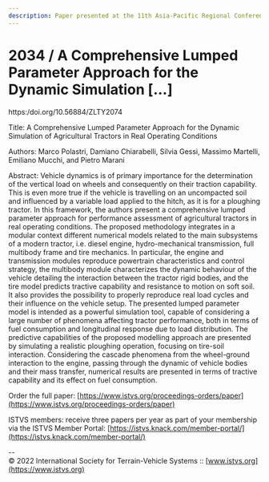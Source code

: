 ```yaml
---
description: Paper presented at the 11th Asia-Pacific Regional Conference of the ISTVS
---
```


# 2034 / A Comprehensive Lumped Parameter Approach for the Dynamic Simulation \[...]

https:/doi.org/10.56884/ZLTY2074

Title: A Comprehensive Lumped Parameter Approach for the Dynamic Simulation of Agricultural Tractors in Real Operating Conditions

Authors: Marco Polastri, Damiano Chiarabelli, Silvia Gessi, Massimo Martelli, Emiliano Mucchi, and Pietro Marani

Abstract: Vehicle dynamics is of primary importance for the determination of the vertical load on wheels and consequently on their traction capability. This is even more true if the vehicle is travelling on an uncompacted soil and influenced by a variable load applied to the hitch, as it is for a ploughing tractor. In this framework, the authors present a comprehensive lumped parameter approach for performance assessment of agricultural tractors in real operating conditions. The proposed methodology integrates in a modular context different numerical models related to the main subsystems of a modern tractor, i.e. diesel engine, hydro-mechanical transmission, full multibody frame and tire mechanics. In particular, the engine and transmission modules reproduce powertrain characteristics and control strategy, the multibody module characterizes the dynamic behaviour of the vehicle detailing the interaction between the tractor rigid bodies, and the tire model predicts tractive capability and resistance to motion on soft soil. It also provides the possibility to properly reproduce real load cycles and their influence on the vehicle setup. The presented lumped parameter model is intended as a powerful simulation tool, capable of considering a large number of phenomena affecting tractor performance, both in terms of fuel consumption and longitudinal response due to load distribution. The predictive capabilities of the proposed modelling approach are presented by simulating a realistic ploughing operation, focusing on tire-soil interaction. Considering the cascade phenomena from the wheel-ground interaction to the engine, passing through the dynamic of vehicle bodies and their mass transfer, numerical results are presented in terms of tractive capability and its effect on fuel consumption.

Order the full paper: [https://www.istvs.org/proceedings-orders/paper](https://www.istvs.org/proceedings-orders/paper)

ISTVS members: receive three papers per year as part of your membership via the ISTVS Member Portal: [https://istvs.knack.com/member-portal/](https://istvs.knack.com/member-portal/)



\--\
© 2022 International Society for Terrain-Vehicle Systems :: [www.istvs.org](https://www.istvs.org)
